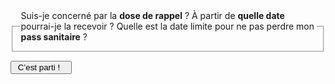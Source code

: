 <form id="{{prefixe}}-demarrage-form">
    <fieldset>
        <legend>
            Suis-je concerné par la <strong>dose de rappel</strong> ? À partir de <strong>quelle date</strong> pourrai-je la recevoir ? Quelle est la date limite pour ne pas perdre mon <strong>pass sanitaire</strong> ?
        </legend>
    </fieldset>
    <div class="form-controls">
        <div class="button-with-progress">
            <p></p>
            <input type="submit" class="button button-arrow" value=" C’est parti !   ">
        </div>
    </div>
</form>

<form id="{{prefixe}}-age-form" hidden>
    <fieldset class="required">
        <legend><h3 id="{{prefixe}}-age-label">Mon âge</h3></legend>
        <div role="radiogroup" aria-labelledby="{{prefixe}}-age-label">
            <input id="{{prefixe}}_age_radio_plus65" type="radio" required name="{{prefixe}}_age_radio" value="plus65">
            <label for="{{prefixe}}_age_radio_plus65">J’ai 65 ans ou plus</label>
            <input id="{{prefixe}}_age_radio_moins65" type="radio" required name="{{prefixe}}_age_radio" value="moins65">
            <label for="{{prefixe}}_age_radio_moins65">J’ai entre 18 et 64 ans</label>
            <input id="{{prefixe}}_age_radio_moins18" type="radio" required name="{{prefixe}}_age_radio" value="moins18">
            <label for="{{prefixe}}_age_radio_moins18">J’ai moins de 18 ans</label>
        </div>
    </fieldset>
    <div class="form-controls">
        <div class="button-with-progress">
            <p id="aria-description-progress-{{prefixe}}-age" class="progress">Il vous reste 2 étapes</p>
            <input type="submit" class="button button-arrow" value="Continuer" aria-describedby="aria-description-progress-{{prefixe}}-age">
        </div>
    </div>
</form>

<form id="{{prefixe}}-vaccination-initiale-form" hidden>
    <a href="javascript:;" data-precedent="age" class="back-button">Retour</a>
    <fieldset class="required">
        <legend><h3 id="{{prefixe}}-vaccination-initiale-label">Ma vaccination initiale</h3></legend>
        <div role="radiogroup" aria-labelledby="{{prefixe}}-vaccination-initiale-label">
            <input id="{{prefixe}}_vaccination_initiale_radio_autre" type="radio" required name="{{prefixe}}_vaccination_initiale_radio" value="autre">
            <label for="{{prefixe}}_vaccination_initiale_radio_autre">J’ai été vacciné avec Pfizer, Moderna ou AstraZeneca</label>
            <input id="{{prefixe}}_vaccination_initiale_radio_janssen" type="radio" required name="{{prefixe}}_vaccination_initiale_radio" value="janssen">
            <label for="{{prefixe}}_vaccination_initiale_radio_janssen">J’ai été vacciné avec Janssen</label>
        </div>
    </fieldset>
    <div class="form-controls">
        <div class="button-with-progress">
            <p id="aria-description-progress-{{prefixe}}-situation" class="progress">Il vous reste 1 étape</p>
            <input type="submit" class="button button-arrow" value="Continuer" aria-describedby="aria-description-progress-{{prefixe}}-situation">
        </div>
    </div>
</form>

<form id="{{prefixe}}-situation-moins18-form" hidden>
    <a href="javascript:;" data-precedent="vaccination-initiale" class="back-button">Retour</a>
    <fieldset class="required">
        <legend><h3 id="{{prefixe}}-situation-moins18-label">Ma situation</h3></legend>
        <div role="radiogroup" aria-labelledby="{{prefixe}}-situation-moins18-label">
            <input id="{{prefixe}}_situation_moins18_radio_immunodeprimee" type="radio" required name="{{prefixe}}_situation_moins18_radio" value="immunodeprimee">
            <label for="{{prefixe}}_situation_moins18_radio_immunodeprimee">Je suis sévèrement immunodéprimé(e)</label>
            <input id="{{prefixe}}_situation_moins18_radio_comorbidite" type="radio" required name="{{prefixe}}_situation_moins18_radio" value="comorbidite">
            <label for="{{prefixe}}_situation_moins18_radio_comorbidite"><span>J’ai une <a href="/je-veux-me-faire-vacciner.html#quels-sont-les-facteurs-de-risque-de-formes-graves-de-covid">comorbidité</a> (risque de forme grave)</span></label>
            <input id="{{prefixe}}_situation_moins18_radio_autre" type="radio" required name="{{prefixe}}_situation_moins18_radio" value="autre">
            <label for="{{prefixe}}_situation_moins18_radio_autre">Autre situation</label>
        </div>
    </fieldset>
    <div class="form-controls">
        <div class="button-with-progress">
            <p id="aria-description-progress-{{prefixe}}-situation" class="progress">Il vous reste 1 étape</p>
            <input type="submit" class="button button-arrow" value="Continuer" aria-describedby="aria-description-progress-{{prefixe}}-situation">
        </div>
    </div>
</form>

<form id="{{prefixe}}-date-derniere-dose-form" hidden>
    <a href="javascript:;" data-precedent="age" class="back-button">Retour</a>
    <fieldset class="required">
        <legend><h3 id="{{prefixe}}-date-derniere-dose-label">La date de ma dernière injection, ou de ma dernière infection à la Covid</h3></legend>
        <input type="date" lang="fr" id="{{prefixe}}_date_derniere_dose" name="{{prefixe}}_date_derniere_dose" required>
    </fieldset>
    <div class="form-controls">
        <div class="button-with-progress">
            <p id="aria-description-progress-{{prefixe}}-situation" class="progress">C’est la dernière étape !</p>
            <input type="submit" class="button button-arrow" value="Terminer" aria-describedby="aria-description-progress-{{prefixe}}-situation">
        </div>
    </div>
</form>

<div id="{{prefixe}}-rappel-et-pass-reponse" class="statut statut-bleu" hidden>

Vous avez <strong class="age"></strong> et avez été vacciné(e) avec le vaccin <span class="vaccin"></span>.

Votre dernière injection (ou votre dernière infection à la Covid) date du <strong class="date-derniere-dose"></strong>.

Vous pourrez recevoir votre dose de rappel à partir du <strong class="date-eligibilite-rappel"></strong>.

Si vous la recevez avant le <strong class="date-limite-rappel"></strong>, alors vous pourrez prolonger votre pass sanitaire sans discontinuité.

En l’absence de rappel, votre pass sanitaire actuel ne sera plus valide à partir du <strong class="desactivation-pass-sanitaire"></strong>.

</div>

<div id="{{prefixe}}-rappel-reponse" class="statut statut-bleu" hidden>

Vous avez <strong class="age"></strong> et avez été vacciné(e) avec le vaccin <span class="vaccin"></span>.

Votre dernière injection (ou votre dernière infection à la Covid) date du <strong class="date-derniere-dose"></strong>.

Vous pourrez recevoir votre dose de rappel à partir du <strong class="date-eligibilite-rappel"></strong>.

Vous ne serez **pas concerné(e)** par la désactivation du pass sanitaire, qui restera valable au delà du 15 décembre 2021.

</div>

<div id="{{prefixe}}-pas-concerne-reponse" class="statut statut-bleu" hidden>

Vous avez **moins de 18 ans** et avez été vacciné(e) avec le vaccin **Pfizer, Moderna ou AstraZeneca**.

Vous n’êtes actuellement **pas concerné** par la campagne de rappel.

Votre **pass sanitaire** restera également valable au delà du 15 décembre 2021.

</div>

<p id="{{prefixe}}-refaire" hidden>
<a href="javascript:;" role="button" class="button button-outline button-half-width">Recommencer le questionnaire</a>
</p>
